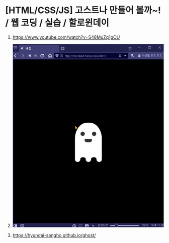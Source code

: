 # [HTML/CSS/JS] 고스트나 만들어 볼까~! / 웹 코딩 / 실습 / 할로윈데이

1. <https://www.youtube.com/watch?v=S48MuZq1gOU>

2. ![캡쳐](screenshot.gif)

3. <https://hyundai-sangho.github.io/ghost/>
